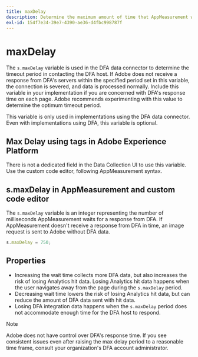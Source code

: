 ```yaml
---
title: maxDelay
description: Determine the maximum amount of time that AppMeasurement waits for a response from DFA before sending an image request.
exl-id: 154f7e34-39e7-4390-ae36-d4fbc998787f
---
```

# maxDelay

The `s.maxDelay` variable is used in the DFA data connector to determine the timeout period in contacting the DFA host. If Adobe does not receive a response from DFA's servers within the specified period set in this variable, the connection is severed, and data is processed normally. Include this variable in your implementation if you are concerned with DFA's response time on each page. Adobe recommends experimenting with this value to determine the optimum timeout period.

This variable is only used in implementations using the DFA data connector. Even with implementations using DFA, this variable is optional.

## Max Delay using tags in Adobe Experience Platform

There is not a dedicated field in the Data Collection UI to use this variable. Use the custom code editor, following AppMeasurement syntax.

## s.maxDelay in AppMeasurement and custom code editor

The `s.maxDelay` variable is an integer representing the number of milliseconds AppMeasurement waits for a response from DFA. If AppMeasurement doesn't receive a response from DFA in time, an image request is sent to Adobe without DFA data.

```js
s.maxDelay = 750;
```

## Properties

* Increasing the wait time collects more DFA data, but also increases the risk of losing Analytics hit data. Losing Analytics hit data happens when the user navigates away from the page during the `s.maxDelay` period.
* Decreasing wait time lowers the risk of losing Analytics hit data, but can reduce the amount of DFA data sent with hit data.
* Losing DFA integration data happens when the `s.maxDelay` period does not accommodate enough time for the DFA host to respond.

>[!NOTE]
>
>Adobe does not have control over DFA's response time. If you see consistent issues even after raising the max delay period to a reasonable time frame, consult your organization's DFA account administrator.
